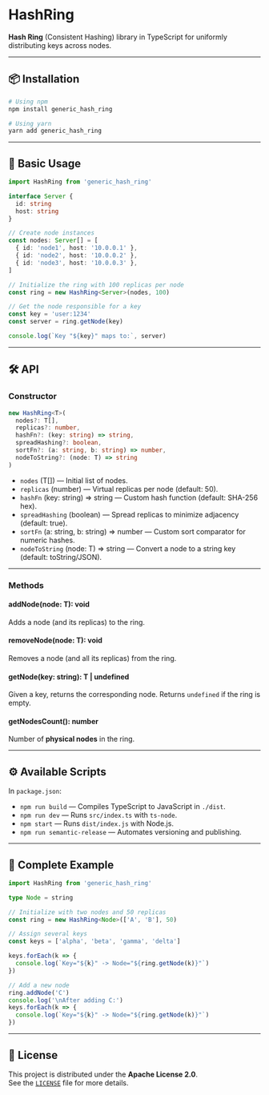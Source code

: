# HashRing

**Hash Ring** (Consistent Hashing) library in TypeScript for uniformly distributing keys across nodes.

---

## 📦 Installation

```bash
# Using npm
npm install generic_hash_ring

# Using yarn
yarn add generic_hash_ring
```

---

## 🚀 Basic Usage

```ts
import HashRing from 'generic_hash_ring'

interface Server {
  id: string
  host: string
}

// Create node instances
const nodes: Server[] = [
  { id: 'node1', host: '10.0.0.1' },
  { id: 'node2', host: '10.0.0.2' },
  { id: 'node3', host: '10.0.0.3' },
]

// Initialize the ring with 100 replicas per node
const ring = new HashRing<Server>(nodes, 100)

// Get the node responsible for a key
const key = 'user:1234'
const server = ring.getNode(key)

console.log(`Key "${key}" maps to:`, server)
```

---

## 🛠️ API

### Constructor

```ts
new HashRing<T>(
  nodes?: T[],
  replicas?: number,
  hashFn?: (key: string) => string,
  spreadHashing?: boolean,
  sortFn?: (a: string, b: string) => number,
  nodeToString?: (node: T) => string
)
```

- `nodes` (T[]) — Initial list of nodes.
- `replicas` (number) — Virtual replicas per node (default: 50).
- `hashFn` (key: string) => string — Custom hash function (default: SHA-256 hex).
- `spreadHashing` (boolean) — Spread replicas to minimize adjacency (default: true).
- `sortFn` (a: string, b: string) => number — Custom sort comparator for numeric hashes.
- `nodeToString` (node: T) => string — Convert a node to a string key (default: toString/JSON).

---

### Methods

#### addNode(node: T): void

Adds a node (and its replicas) to the ring.

#### removeNode(node: T): void

Removes a node (and all its replicas) from the ring.

#### getNode(key: string): T \| undefined

Given a key, returns the corresponding node. Returns `undefined` if the ring is empty.

#### getNodesCount(): number

Number of **physical nodes** in the ring.

---

## ⚙️ Available Scripts

In `package.json`:

- `npm run build` — Compiles TypeScript to JavaScript in `./dist`.
- `npm run dev` — Runs `src/index.ts` with `ts-node`.
- `npm start` — Runs `dist/index.js` with Node.js.
- `npm run semantic-release` — Automates versioning and publishing.

---

## 📖 Complete Example

```ts
import HashRing from 'generic_hash_ring'

type Node = string

// Initialize with two nodes and 50 replicas
const ring = new HashRing<Node>(['A', 'B'], 50)

// Assign several keys
const keys = ['alpha', 'beta', 'gamma', 'delta']

keys.forEach(k => {
  console.log(`Key="${k}" -> Node="${ring.getNode(k)}"`)
})

// Add a new node
ring.addNode('C')
console.log('\nAfter adding C:')
keys.forEach(k => {
  console.log(`Key="${k}" -> Node="${ring.getNode(k)}"`)
})
```

---

## 📄 License

This project is distributed under the **Apache License 2.0**.  
See the [`LICENSE`](./LICENSE) file for more details.
